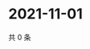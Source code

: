 # 2021-11-01

共 0 条

<!-- BEGIN WEIBO -->
<!-- 最后更新时间 Mon Nov 01 2021 22:13:25 GMT+0800 (China Standard Time) -->

<!-- END WEIBO -->
